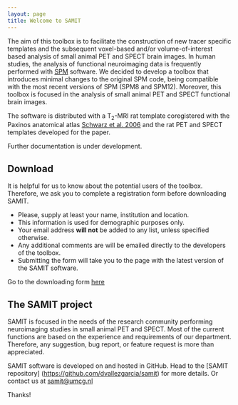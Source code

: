```yaml
---
layout: page
title: Welcome to SAMIT
---
```


The aim of this toolbox is to facilitate the construction of new tracer specific templates and the subsequent voxel-based and/or volume-of-interest based analysis of small animal PET and SPECT brain images. In human studies, the analysis of functional neuroimaging data is frequently performed with [SPM](http://www.fil.ion.ucl.ac.uk/spm) software. We decided to develop a toolbox that introduces minimal changes to the original SPM code, being compatible with the most recent versions of SPM (SPM8 and SPM12). Moreover, this toolbox is focused in the analysis of small animal PET and SPECT functional brain images.

The software is distributed with a T<sub>2</sub>-MRI rat template coregistered with the Paxinos anatomical atlas [Schwarz et al. 2006](http://dx.doi.org/10.1016/j.neuroimage.2006.04.214) and the rat PET and SPECT templates developed for the paper.

Further documentation is under development.


## Download

It is helpful for us to know about the potential users of the toolbox. Therefore, we ask you to complete a registration form before downloading SAMIT.

* Please, supply at least your name, institution and location.
* This information is used for demographic purposes only.
* Your email address **will not** be added to any list, unless specified otherwise.
* Any additional comments are will be emailed directly to the developers of the toolbox.
* Submitting the form will take you to the page with the latest version of the SAMIT software.

Go to the downloading form [here](/form/)

## The SAMIT project

SAMIT is focused in the needs of the research community performing neuroimaging studies in small animal PET and SPECT. Most of the current functions are based on the experience and requirements of our department. Therefore, any suggestion, bug report, or feature request is more than appreciated.

SAMIT software is developed on and hosted in GitHub. Head to the [SAMIT repository] (https://github.com/dvallezgarcia/samit) for more details. Or contact us at <samit@umcg.nl>

Thanks!
